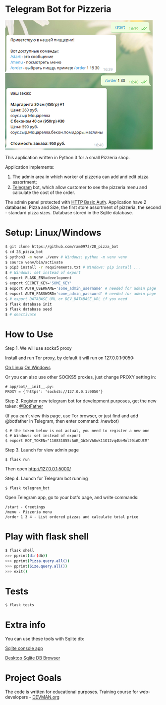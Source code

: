 # Telegram Bot for Pizzeria

<img src="https://github.com/ram0973/28_pizza_bot/blob/master/screenshot.png"
width="476" height="417">

This application written in Python 3 for a small Pizzeria shop.

Application implements:
1) The admin area in which worker of pizzeria can add and edit
 pizza assortment;
2) [Telegram](https://telegram.org/) bot, which allow customer to see
the pizzeria menu and calculate the cost of the order.

The admin panel protected with
[HTTP Basic Auth](https://en.wikipedia.org/wiki/Basic_access_authentication).
Application have 2 databases: Pizza and Size, the first store assortment
of pizzeria, the second - standard pizza sizes. Database stored
in the Sqlite database.

# Setup: Linux/Windows
```bash
$ git clone https://github.com/ram0973/28_pizza_bot
$ cd 28_pizza_bot
$ python3 -m venv ./venv # Windows: python -m venv venv
$ source venv/bin/activate
$ pip3 install -r requirements.txt # Windows: pip install ...
$ # Windows: set instead of export
$ export FLASK_ENV=development
$ export SECRET_KEY='SOME_KEY'
$ export AUTH_USERNAME='some_admin_username' # needed for admin page
$ export AUTH_PASSWORD='some_admin_password' # needed for admin page
$ # export DATABASE_URL or DEV_DATABASE_URL if you need
$ flask database init
$ flask database seed
$ # deactivate
```

# How to Use

Step 1. We will use socks5 proxy

Install and run Tor proxy, by default it will run on 127.0.0.1:9050:

[On Linux](https://www.torproject.org/docs/debian)
[On Windows](https://www.torproject.org/docs/faq#NTService)

Or you can also use other SOCKS5 proxies, just change PROXY setting
in:
```
# app/bot/__init__.py:
PROXY = {'https': 'socks5://127.0.0.1:9050'}
```

Step 2. Register new telegram bot for development purposes, get the new
token: [@BotFather](https://telegram.me/botfather)

(If you can't view this page, use Tor browser, or just find and add
@botfather in Telegram, then enter command: /newbot)

```
$ # the token below is not actual, you need to register a new one
$ # Windows: set instead of export
$ export BOT_TOKEN="110831855:AAE_GbIeVAUwk11O12vq4UeMnl20iADUtM"
```

Step 3. Launch for view admin page
```
$ flask run
```
Then open http://127.0.0.1:5000/

Step 4. Launch for Telegram bot running
```
$ flask telegram_bot
```
Open Telegram app, go to your bot's page, and write commands:
```
/start - Greetings
/menu - Pizzeria menu
/order 1 3 4 - List ordered pizzas and calculate total price
```

# Play with flask shell

```bash
$ flask shell
>>> pprint(dir(db))
>>> pprint(Pizza.query.all())
>>> pprint(Size.query.all())
>>> exit()
```

# Tests
```bash
$ flask tests
```

# Extra info
You can use these tools with Sqlite db:

[Sqlite console app](https://www.sqlite.org/download.html)

[Desktop Sqlite DB Browser](http://sqlitebrowser.org/)

# Project Goals

The code is written for educational purposes.
Training course for web-developers - [DEVMAN.org](https://devman.org)

